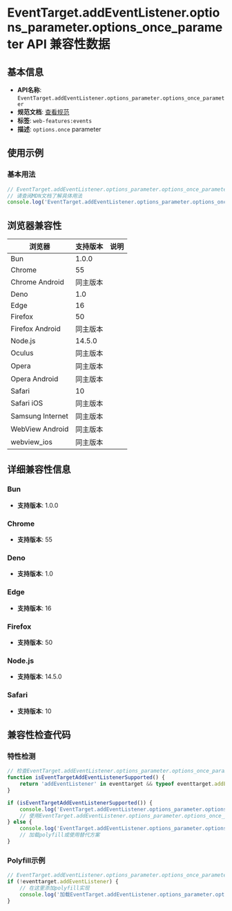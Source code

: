# EventTarget.addEventListener.options_parameter.options_once_parameter API 兼容性数据

## 基本信息

- **API名称**: `EventTarget.addEventListener.options_parameter.options_once_parameter`
- **规范文档**: [查看规范](https://dom.spec.whatwg.org/#dom-addeventlisteneroptions-once)
- **标签**: `web-features:events`
- **描述**: `options.once` parameter

## 使用示例

### 基本用法

```javascript
// EventTarget.addEventListener.options_parameter.options_once_parameter 使用示例
// 请查阅MDN文档了解具体用法
console.log('EventTarget.addEventListener.options_parameter.options_once_parameter API');
```

## 浏览器兼容性

| 浏览器 | 支持版本 | 说明 |
|--------|----------|------|
| Bun | 1.0.0 |  |
| Chrome | 55 |  |
| Chrome Android | 同主版本 |  |
| Deno | 1.0 |  |
| Edge | 16 |  |
| Firefox | 50 |  |
| Firefox Android | 同主版本 |  |
| Node.js | 14.5.0 |  |
| Oculus | 同主版本 |  |
| Opera | 同主版本 |  |
| Opera Android | 同主版本 |  |
| Safari | 10 |  |
| Safari iOS | 同主版本 |  |
| Samsung Internet | 同主版本 |  |
| WebView Android | 同主版本 |  |
| webview_ios | 同主版本 |  |

## 详细兼容性信息

### Bun

- **支持版本**: 1.0.0

### Chrome

- **支持版本**: 55

### Deno

- **支持版本**: 1.0

### Edge

- **支持版本**: 16

### Firefox

- **支持版本**: 50

### Node.js

- **支持版本**: 14.5.0

### Safari

- **支持版本**: 10

## 兼容性检查代码

### 特性检测

```javascript
// 检查EventTarget.addEventListener.options_parameter.options_once_parameter是否支持
function isEventTargetAddEventListenerSupported() {
    return 'addEventListener' in eventtarget && typeof eventtarget.addEventListener === 'function';
}

if (isEventTargetAddEventListenerSupported()) {
    console.log('EventTarget.addEventListener.options_parameter.options_once_parameter 支持');
    // 使用EventTarget.addEventListener.options_parameter.options_once_parameter
} else {
    console.log('EventTarget.addEventListener.options_parameter.options_once_parameter 不支持，需要polyfill');
    // 加载polyfill或使用替代方案
}
```

### Polyfill示例

```javascript
// EventTarget.addEventListener.options_parameter.options_once_parameter polyfill
if (!eventtarget.addEventListener) {
    // 在这里添加polyfill实现
    console.log('加载EventTarget.addEventListener.options_parameter.options_once_parameter polyfill');
}
```

